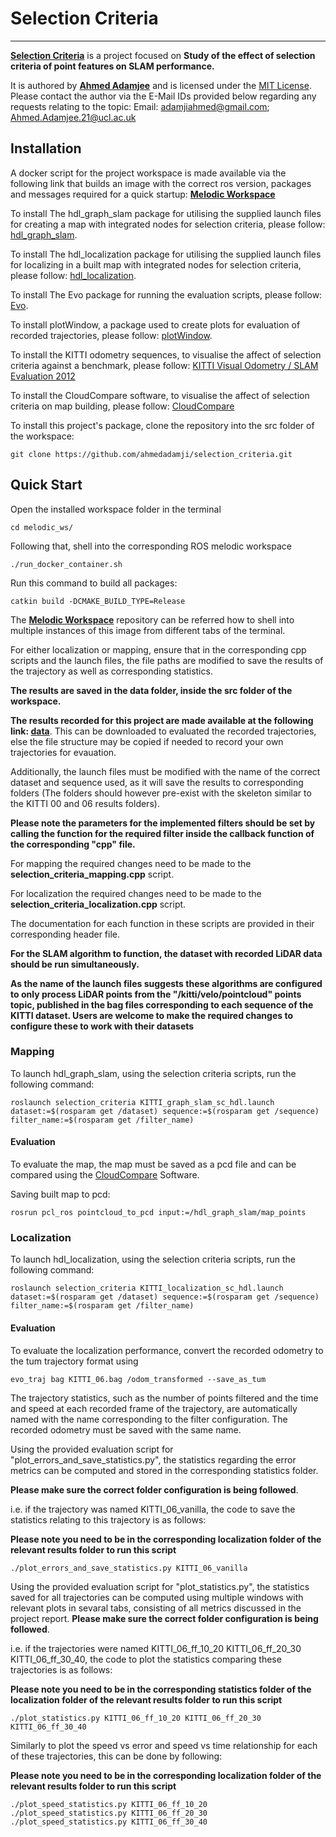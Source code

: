 # Selection Criteria
----------------- 

[**Selection Criteria**](https://github.com/ahmedadamji/selection_criteria) is a project focused on **Study of the effect of selection criteria of point features on SLAM performance.**

It is authored by [**Ahmed Adamjee**](https://www.linkedin.com/in/ahmedadamjee/) and is licensed under the [MIT License](https://github.com/ahmedadamji/selection_criteria/blob/main/LICENSE).
Please contact the author via the E-Mail IDs provided below regarding any requests relating to the topic:
Email: [adamjiahmed@gmail.com](mailto:adamjiahmed@gmail.com); [Ahmed.Adamjee.21@ucl.ac.uk](mailto:Ahmed.Adamjee.21@ucl.ac.uk)
<!-- 
## Testing Videos

Pending -->

## Installation

A docker script for the project workspace is made available via the following link that builds an image with the correct ros version, packages and messages required for a quick startup: [**Melodic Workspace**](https://github.com/ahmedadamji/melodic_ws)


To install The hdl\_graph\_slam package for utilising the supplied launch files for creating a map with integrated nodes for selection criteria, please follow: [hdl_graph_slam](https://github.com/koide3/hdl_graph_slam).

To install The hdl\_localization package for utilising the supplied launch files for localizing in a built map with integrated nodes for selection criteria, please follow: [hdl_localization](https://github.com/koide3/hdl_localization).

To install The Evo package for running the evaluation scripts, please follow: [Evo](https://pypi.org/project/evo/).

To install plotWindow, a package used to create plots for evaluation of recorded trajectories, please follow: [plotWindow](https://github.com/superjax/plotWindow).

To install the KITTI odometry sequences, to visualise the affect of selection criteria against a benchmark, please follow: [KITTI Visual Odometry / SLAM Evaluation 2012](https://www.cvlibs.net/datasets/kitti/eval_odometry.php)


To install the CloudCompare software, to visualise the affect of selection criteria on map building, please follow: [CloudCompare](https://www.danielgm.net/cc/)


To install this project's package, clone the repository into the src folder of the workspace:  
```
git clone https://github.com/ahmedadamji/selection_criteria.git
```


## Quick Start



Open the installed workspace folder in the terminal  
```
cd melodic_ws/
```

Following that, shell into the corresponding ROS melodic workspace  
```
./run_docker_container.sh 
```

Run this command to build all packages:  
```
catkin build -DCMAKE_BUILD_TYPE=Release
```

The [**Melodic Workspace**](https://github.com/ahmedadamji/melodic_ws) repository can be referred how to shell into multiple instances of this image from different tabs of the terminal.  





For either localization or mapping, ensure that in the corresponding cpp scripts and the launch files, the file paths are modified to save the results of the trajectory as well as corresponding statistics.  

**The results are saved in the data folder, inside the src folder of the workspace.**  

**The results recorded for this project are made available at the following link: [data](https://liveuclac-my.sharepoint.com/:f:/g/personal/ucaban4_ucl_ac_uk/EjILZSOOLhRJsH_uLDgDNyYBBYDeQaTyg6IZOxn7z3xxVw?e=zR40JR)**. This can be downloaded to evaluated the recorded trajectories, else the file structure may be copied if needed to record your own trajectories for evauation.  

Additionally, the launch files must be modified with the name of the correct dataset and sequence used, as it will save the results to corresponding folders (The folders should however pre-exist with the skeleton similar to the KITTI 00 and 06 results folders).  


**Please note the parameters for the implemented filters should be set by calling the function for the required filter inside the callback function of the corresponding "cpp" file.**  


For mapping the required changes need to be made to the **selection_criteria_mapping.cpp** script.  


For localization the required changes need to be made to the **selection_criteria_localization.cpp** script.  


The documentation for each function in these scripts are provided in their corresponding header file.  


**For the SLAM algorithm to function, the dataset with recorded LiDAR data should be run simultaneously.**  

**As the name of the launch files suggests these algorithms are configured to only process LiDAR points from the "/kitti/velo/pointcloud" points topic, published in the bag files corresponding to each sequence of the KITTI dataset. Users are welcome to make the required changes to configure these to work with their datasets**  


### Mapping

To launch hdl\_graph\_slam, using the selection criteria scripts, run the following command:  

```
roslaunch selection_criteria KITTI_graph_slam_sc_hdl.launch dataset:=$(rosparam get /dataset) sequence:=$(rosparam get /sequence) filter_name:=$(rosparam get /filter_name)
```

#### Evaluation

To evaluate the map, the map must be saved as a pcd file and can be compared using the [CloudCompare](https://www.danielgm.net/cc/) Software.  

Saving built map to pcd:  

```
rosrun pcl_ros pointcloud_to_pcd input:=/hdl_graph_slam/map_points 
```


### Localization

To launch hdl\_localization, using the selection criteria scripts, run the following command:  

```
roslaunch selection_criteria KITTI_localization_sc_hdl.launch dataset:=$(rosparam get /dataset) sequence:=$(rosparam get /sequence) filter_name:=$(rosparam get /filter_name)
```


#### Evaluation

To evaluate the localization performance, convert the recorded odometry to the tum trajectory format using  
```
evo_traj bag KITTI_06.bag /odom_transformed --save_as_tum
```

The trajectory statistics, such as the number of points filtered and the time and speed at each recorded frame of the trajectory, are automatically named with the name corresponding to the filter configuration. The recorded odometry must be saved with the same name.  

Using the provided evaluation script for "plot_errors_and_save_statistics.py", the statistics regarding the error metrics can be computed and stored in the corresponding statistics folder.  

**Please make sure the correct folder configuration is being followed**.  

i.e. if the trajectory was named KITTI_06_vanilla, the code to save the statistics relating to this trajectory is as follows:  

**Please note you need to be in the corresponding localization folder of the relevant results folder to run this script**  

```
./plot_errors_and_save_statistics.py KITTI_06_vanilla
```


Using the provided evaluation script for "plot_statistics.py", the statistics saved for all trajectories can be computed using multiple windows with relevant plots in sevaral tabs, consisting of all metrics discussed in the project report. **Please make sure the correct folder configuration is being followed**.  

i.e. if the trajectories were named KITTI_06_ff_10_20 KITTI_06_ff_20_30 KITTI_06_ff_30_40, the code to plot the statistics comparing these trajectories is as follows:  

**Please note you need to be in the corresponding statistics folder of the localization folder of the relevant results folder to run this script**  

```
./plot_statistics.py KITTI_06_ff_10_20 KITTI_06_ff_20_30 KITTI_06_ff_30_40
```

Similarly to plot the speed vs error and speed vs time relationship for each of these trajectories, this can be done by following:  

**Please note you need to be in the corresponding localization folder of the relevant results folder to run this script**  

```
./plot_speed_statistics.py KITTI_06_ff_10_20
./plot_speed_statistics.py KITTI_06_ff_20_30
./plot_speed_statistics.py KITTI_06_ff_30_40
```